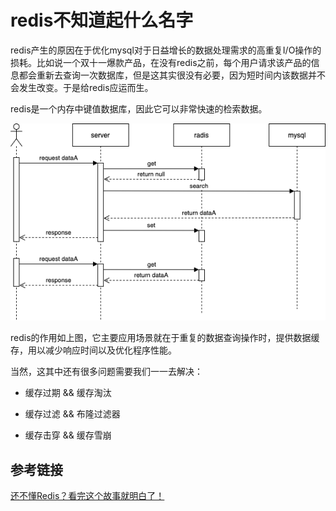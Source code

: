 # redis不知道起什么名字

[tag]:redis|node|js
[create]:2020-09-23

redis产生的原因在于优化mysql对于日益增长的数据处理需求的高重复I/O操作的损耗。比如说一个双十一爆款产品，在没有redis之前，每个用户请求该产品的信息都会重新去查询一次数据库，但是这其实很没有必要，因为短时间内该数据并不会发生改变。于是给redis应运而生。

redis是一个内存中键值数据库，因此它可以非常快速的检索数据。

![redius](./imgs/redis.drawio.png)

redis的作用如上图，它主要应用场景就在于重复的数据查询操作时，提供数据缓存，用以减少响应时间以及优化程序性能。

当然，这其中还有很多问题需要我们一一去解决：

- 缓存过期 && 缓存淘汰

- 缓存过滤 && 布隆过滤器

- 缓存击穿 && 缓存雪崩

## 参考链接

[还不懂Redis？看完这个故事就明白了！](https://juejin.im/post/6872518761593700359)
